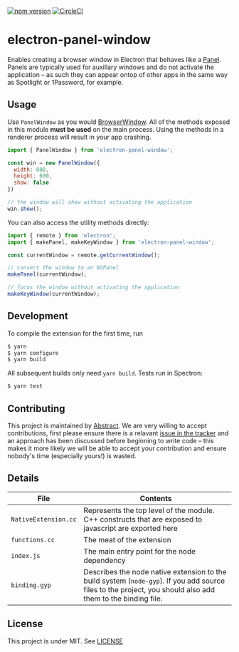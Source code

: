 [![npm version](https://badge.fury.io/js/electron-panel-window.svg)](https://badge.fury.io/js/electron-panel-window) [![CircleCI](https://circleci.com/gh/goabstract/electron-panel.svg?style=svg)](https://circleci.com/gh/goabstract/electron-panel)

# electron-panel-window

Enables creating a browser window in Electron that behaves like a [Panel](https://developer.apple.com/documentation/appkit/nspanel). Panels are typically used for auxillary windows and do not activate the application – as such they can appear ontop of other apps in the same way as Spotlight or 1Password, for example.

## Usage

Use `PanelWindow` as you would [BrowserWindow](https://electronjs.org/docs/api/browser-window). All of the methods exposed in this module **must be used** on the main process. Using the methods in a renderer process will result in your app crashing.

```javascript
import { PanelWindow } from 'electron-panel-window';

const win = new PanelWindow({
  width: 800,
  height: 600,
  show: false
})

// the window will show without activating the application
win.show();
```

You can also access the utility methods directly:

```javascript
import { remote } from 'electron';
import { makePanel, makeKeyWindow } from 'electron-panel-window';

const currentWindow = remote.getCurrentWindow();

// convert the window to an NSPanel
makePanel(currentWindow);

// focus the window without activating the application
makeKeyWindow(currentWindow);
```

## Development

To compile the extension for the first time, run 

```bash
$ yarn
$ yarn configure
$ yarn build
```

All subsequent builds only need `yarn build`. Tests run in Spectron:

```bash
$ yarn test
```

## Contributing

This project is maintained by [Abstract](https://www.goabstract.com). We are very willing to accept contributions, first please ensure there is a relavant [issue in the tracker](https://github.com/goabstract/electron-panel-window/issues) and an approach has been discussed before beginning to write code – this makes it more likely we will be able to accept your contribution and ensure nobody's time (especially yours!) is wasted.

## Details

File | Contents
-------------|----------------
`NativeExtension.cc` | Represents the top level of the module. C++ constructs that are exposed to javascript are exported here
`functions.cc` | The meat of the extension
`index.js` | The main entry point for the node dependency
`binding.gyp` | Describes the node native extension to the build system (`node-gyp`). If you add source files to the project, you should also add them to the binding file.

## License

This project is under MIT.
See [LICENSE](https://github.com/goabstract/electron-panel-window/blob/master/LICENSE)

